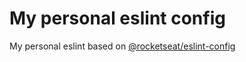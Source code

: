 # My personal eslint config

My personal eslint based on [@rocketseat/eslint-config](https://github.com/Rocketseat/eslint-config-rocketseat)